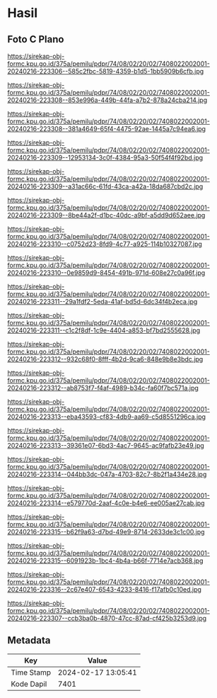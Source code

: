 # Hasil

## Foto C Plano

https://sirekap-obj-formc.kpu.go.id/375a/pemilu/pdpr/74/08/02/20/02/7408022002001-20240216-223306--585c2fbc-5819-4359-b1d5-1bb5909b6cfb.jpg

https://sirekap-obj-formc.kpu.go.id/375a/pemilu/pdpr/74/08/02/20/02/7408022002001-20240216-223308--853e996a-449b-44fa-a7b2-878a24cba214.jpg

https://sirekap-obj-formc.kpu.go.id/375a/pemilu/pdpr/74/08/02/20/02/7408022002001-20240216-223308--381a4649-65f4-4475-92ae-1445a7c94ea6.jpg

https://sirekap-obj-formc.kpu.go.id/375a/pemilu/pdpr/74/08/02/20/02/7408022002001-20240216-223309--12953134-3c0f-4384-95a3-50f54f4f92bd.jpg

https://sirekap-obj-formc.kpu.go.id/375a/pemilu/pdpr/74/08/02/20/02/7408022002001-20240216-223309--a31ac66c-61fd-43ca-a42a-18da687cbd2c.jpg

https://sirekap-obj-formc.kpu.go.id/375a/pemilu/pdpr/74/08/02/20/02/7408022002001-20240216-223309--8be44a2f-d1bc-40dc-a9bf-a5dd9d652aee.jpg

https://sirekap-obj-formc.kpu.go.id/375a/pemilu/pdpr/74/08/02/20/02/7408022002001-20240216-223310--c0752d23-8fd9-4c77-a925-114b10327087.jpg

https://sirekap-obj-formc.kpu.go.id/375a/pemilu/pdpr/74/08/02/20/02/7408022002001-20240216-223310--0e9859d9-8454-491b-971d-608e27c0a96f.jpg

https://sirekap-obj-formc.kpu.go.id/375a/pemilu/pdpr/74/08/02/20/02/7408022002001-20240216-223311--29a1fdf2-5eda-41af-bd5d-6dc34f4b2eca.jpg

https://sirekap-obj-formc.kpu.go.id/375a/pemilu/pdpr/74/08/02/20/02/7408022002001-20240216-223311--c1c2f8df-1c9e-4404-a853-bf7bd2555628.jpg

https://sirekap-obj-formc.kpu.go.id/375a/pemilu/pdpr/74/08/02/20/02/7408022002001-20240216-223312--932c68f0-8fff-4b2d-9ca6-848e9b8e3bdc.jpg

https://sirekap-obj-formc.kpu.go.id/375a/pemilu/pdpr/74/08/02/20/02/7408022002001-20240216-223312--ab8753f7-f4af-4989-b34c-fa60f7bc571a.jpg

https://sirekap-obj-formc.kpu.go.id/375a/pemilu/pdpr/74/08/02/20/02/7408022002001-20240216-223313--eba43593-cf83-4db9-aa69-c5d8551296ca.jpg

https://sirekap-obj-formc.kpu.go.id/375a/pemilu/pdpr/74/08/02/20/02/7408022002001-20240216-223313--39361e07-6bd3-4ac7-9645-ac9fafb23e49.jpg

https://sirekap-obj-formc.kpu.go.id/375a/pemilu/pdpr/74/08/02/20/02/7408022002001-20240216-223314--044bb3dc-047a-4703-82c7-8b2f1a434e28.jpg

https://sirekap-obj-formc.kpu.go.id/375a/pemilu/pdpr/74/08/02/20/02/7408022002001-20240216-223314--e579770d-2aaf-4c0e-b4e6-ee005ae27cab.jpg

https://sirekap-obj-formc.kpu.go.id/375a/pemilu/pdpr/74/08/02/20/02/7408022002001-20240216-223315--b62f9a63-d7bd-49e9-8714-2633de3c1c00.jpg

https://sirekap-obj-formc.kpu.go.id/375a/pemilu/pdpr/74/08/02/20/02/7408022002001-20240216-223315--6091923b-1bc4-4b4a-b66f-7714e7acb368.jpg

https://sirekap-obj-formc.kpu.go.id/375a/pemilu/pdpr/74/08/02/20/02/7408022002001-20240216-223316--2c67e407-6543-4233-8416-f17afb0c10ed.jpg

https://sirekap-obj-formc.kpu.go.id/375a/pemilu/pdpr/74/08/02/20/02/7408022002001-20240216-223307--ccb3ba0b-4870-47cc-87ad-cf425b3253d9.jpg


## Metadata

| Key        | Value               |
| ---------- | ------------------- |
| Time Stamp | 2024-02-17 13:05:41 |
| Kode Dapil | 7401                |



